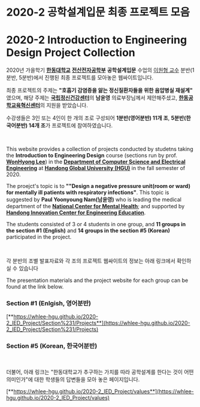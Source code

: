 # 2020-2 공학설계입문 최종 프로젝트 모음
# 2020-2 Introduction to Engineering Design Project Collection

2020년 가을학기 [**한동대학교**](https://www.handong.edu/) [**전산전자공학부**](http://csee.handong.edu/) **공학설계입문** 수업의 [이원형 교수](https://sites.google.com/site/leestation/) 분반(1분반, 5분반)에서 진행된 최종 프로젝트를 모아놓은 웹싸이트입니다.

최종 프로젝트의 주제는 **"호흡기 감염증을 앓는 정신질환자들을 위한 음압병실 재설계"** 였으며, 해당 주제는 [**국립정신건강센터**](http://www.ncmh.go.kr/ncmh/main.do)의 **남윤영** 의료부장님께서 제안해주셨고, [**한동공학교육혁신센터**](http://hicee.handong.edu/)의 지원을 받았습니다.

수강생들은 3인 또는 4인이 한 개의 조로 구성되어 **1분반(영어분반) 11개 조**, **5분반(한국어분반) 14개 조**가 프로젝트에 참여하였습니다.

<br/>

This website provides a collection of projects conducted by studetns taking the **Introduction to Engineering Design** course (sections run by prof. [**WonHyong Lee**](https://sites.google.com/site/leestation/)) in the [**Department of Computer Science and Electrical Engineering**](http://csee.handong.edu/) at [**Handong Global University (HGU)**](https://www.handong.edu/) in the fall semester of 2020.

The proejct's topic is to **""Design a negative pressure unit(room or ward) for mentally ill patients with respiratory infections"**. This topic is suggested by **Paul Yoonyoung Nam(남윤영)** who is leading the medical department of the [**National Center for Mental Health**](http://www.ncmh.go.kr/ncmh/main.do); and supported by [**Handong Innovation Center for Engineering Education**](http://hicee.handong.edu/).

The students consisted of 3 or 4 students in one group, and **11 groups in the section #1 (English)** and **14 groups in the section #5 (Korean)** participated in the project.

<br/>

각 분반의 조별 발표자료와 각 조의 프로젝트 웹싸이트의 정보는 아래 링크에서 확인하실 수 있습니다

The presentation materials and the project website for each group can be found at the link below.

### Section #1 (Enlgish, 영어분반)
[**https://whlee-hgu.github.io/2020-2_IED_Project/Section%231/Projects**](https://whlee-hgu.github.io/2020-2_IED_Project/Section%231/Projects)

### Section #5 (Korean, 한국어분반)

<br/>

더불어, 아래 링크는 "한동대학교가 추구하는 가치를 따라 공학설계를 한다는 것이 어떤 의미인가"에 대한 학생들의 답변들을 모아 놓은 페이지입니다.

[**https://whlee-hgu.github.io/2020-2_IED_Project/values**](https://whlee-hgu.github.io/2020-2_IED_Project/values)
